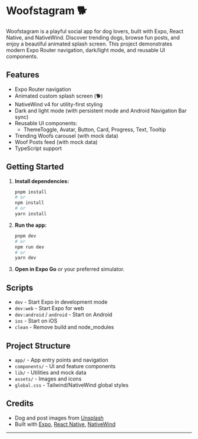# Woofstagram 🐕

Woofstagram is a playful social app for dog lovers, built with Expo, React Native, and NativeWind. Discover trending dogs, browse fun posts, and enjoy a beautiful animated splash screen. This project demonstrates modern Expo Router navigation, dark/light mode, and reusable UI components.

## Features

- Expo Router navigation
- Animated custom splash screen (🐕)
- NativeWind v4 for utility-first styling
- Dark and light mode (with persistent mode and Android Navigation Bar sync)
- Reusable UI components:
  - ThemeToggle, Avatar, Button, Card, Progress, Text, Tooltip
- Trending Woofs carousel (with mock data)
- Woof Posts feed (with mock data)
- TypeScript support

## Getting Started

1. **Install dependencies:**
   ```sh
   pnpm install
   # or
   npm install
   # or
   yarn install
   ```
2. **Run the app:**
   ```sh
   pnpm dev
   # or
   npm run dev
   # or
   yarn dev
   ```
3. **Open in Expo Go** or your preferred simulator.

## Scripts

- `dev` - Start Expo in development mode
- `dev:web` - Start Expo for web
- `dev:android` / `android` - Start on Android
- `ios` - Start on iOS
- `clean` - Remove build and node_modules

## Project Structure

- `app/` - App entry points and navigation
- `components/` - UI and feature components
- `lib/` - Utilities and mock data
- `assets/` - Images and icons
- `global.css` - Tailwind/NativeWind global styles

## Credits

- Dog and post images from [Unsplash](https://unsplash.com/)
- Built with [Expo](https://expo.dev/), [React Native](https://reactnative.dev/), [NativeWind](https://www.nativewind.dev/)

---
